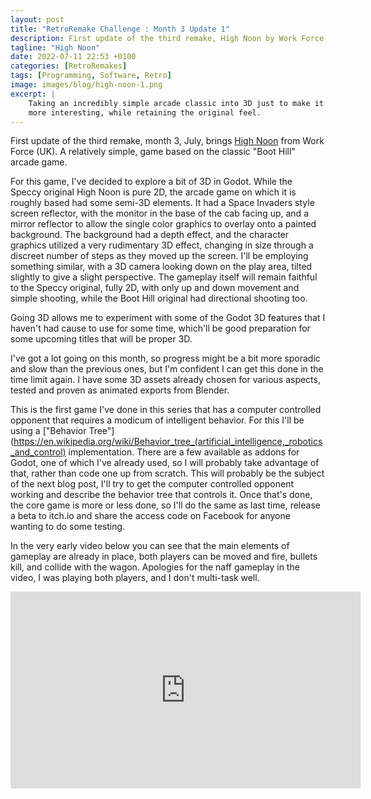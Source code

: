 ```yaml
---
layout: post
title: "RetroRemake Challenge : Month 3 Update 1"
description: First update of the third remake, High Noon by Work Force.
tagline: "High Noon"
date: 2022-07-11 22:53 +0100
categories: [RetroRemakes]
tags: [Programming, Software, Retro]
image: images/blog/high-noon-1.png
excerpt: |
    Taking an incredibly simple arcade classic into 3D just to make it
    more interesting, while retaining the original feel.
---
```


First update of the third remake, month 3, July, brings 
[High Noon](https://spectrumcomputing.co.uk/entry/2315/ZX-Spectrum/High_Noon)
from Work Force (UK). A relatively simple,  game based on the classic 
"Boot Hill" arcade game. 

For this game, I've decided to explore a bit of 3D in Godot. While the Speccy
original High Noon is pure 2D, the arcade game on which it is roughly based had
some semi-3D elements. It had a Space Invaders style screen reflector, with the
monitor in the base of the cab facing up, and a mirror reflector to allow the
single color graphics to overlay onto a painted background. The background
had a depth effect, and the character graphics utilized a very rudimentary
3D effect, changing in size through a discreet number of steps as they moved
up the screen. I'll be employing something similar, with a 3D camera looking
down on the play area, tilted slightly to give a slight perspective. The 
gameplay itself will remain faithful to the Speccy original, fully 2D, with
only up and down movement and simple shooting, while the Boot Hill original had
directional shooting too. 

Going 3D allows me to experiment with some of the Godot 3D features that I
haven't had cause to use for some time, which'll be good preparation for some
upcoming titles that will be proper 3D.

I've got a lot going on this month, so progress might be a bit more sporadic 
and slow than the previous ones, but I'm confident I can get this done in the
time limit again. I have some 3D assets already chosen for various aspects,
tested and proven as animated exports from Blender.

This is the first game I've done in this series that has a computer controlled
opponent that requires a modicum of intelligent behavior. For this I'll be 
using a 
["Behavior Tree"](https://en.wikipedia.org/wiki/Behavior_tree_(artificial_intelligence,_robotics_and_control)
implementation. There are a few available as addons for Godot, one of which
I've already used, so I will probably take advantage of that, rather than code
one up from scratch. This will probably be the subject of the next blog post,
I'll try to get the computer controlled opponent working and describe the 
behavior tree that controls it. Once that's done, the core game is more or less
done, so I'll do the same as last time, release a beta to itch.io and share
the access code on Facebook for anyone wanting to do some testing.

In the very early video below you can see that the main elements of gameplay
are already in place, both players can be moved and fire, bullets kill, and 
collide with the wagon. Apologies for the naff gameplay in the video, I was
playing both players, and I don't multi-task well. 

<iframe width="560" height="315" src="https://www.youtube.com/embed/XjW8LTt3jMk" title="YouTube video player" frameborder="0" allow="accelerometer; autoplay; clipboard-write; encrypted-media; gyroscope; picture-in-picture" allowfullscreen></iframe>
